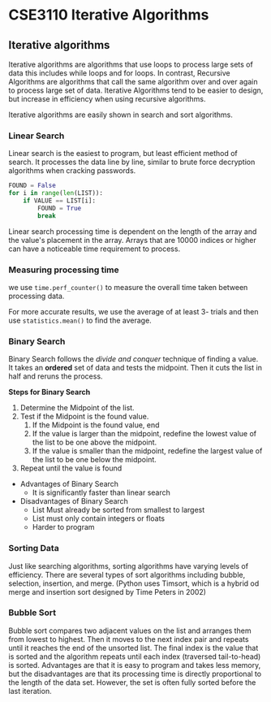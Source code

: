 # CSE3110 Iterative Algorithms

## Iterative algorithms

Iterative algorithms are algorithms that use loops to process large sets of data this includes while loops and for
loops. In contrast, Recursive Algorithms are algorithms that call the same algorithm over and over again to process
large set of data. Iterative Algorithms tend to be easier to design, but increase in efficiency when using recursive
algorithms.

Iterative algorithms are easily shown in search and sort algorithms.

### Linear Search

Linear search is the easiest to program, but least efficient method of search. It processes the data line by line,
similar to brute force decryption algorithms when cracking passwords.

```python
FOUND = False
for i in range(len(LIST)):
    if VALUE == LIST[i]:
        FOUND = True
        break
```

Linear search processing time is dependent on the length of the array and the value's placement in the array. Arrays
that are 10000 indices or higher can have a noticeable time requirement to process.

### Measuring processing time

we use ```time.perf_counter()``` to measure the overall time taken between processing data.

For more accurate results, we use the average of at least 3- trials and then use ```statistics.mean()``` to find the
average.

### Binary Search

Binary Search follows the _divide and conquer_ technique of finding a value. It takes an __ordered__ set of data and
tests the midpoint. Then it cuts the list in half and reruns the process.

**Steps for Binary Search**

1. Determine the Midpoint of the list.
2. Test if the Midpoint is the found value.
    1. If the Midpoint is the found value, end
    2. If the value is larger than the midpoint, redefine the lowest value of the list to be one above the midpoint.
    3. If the value is smaller than the midpoint, redefine the largest value of the list to be one below the midpoint.
3. Repeat until the value is found

* Advantages of Binary Search
    * It is significantly faster than linear search
* Disadvantages of Binary Search
    * List Must already be sorted from smallest to largest
    * List must only contain integers or floats
    * Harder to program

### Sorting Data

Just like searching algorithms, sorting algorithms have varying levels of efficiency. There are several types of sort
algorithms including bubble, selection, insertion, and merge. (Python uses Timsort, which is a hybrid od merge and
insertion sort designed by Time Peters in 2002) 

### Bubble Sort
Bubble sort compares two adjacent values on the list and arranges them from lowest to highest. Then it moves to the next index pair and repeats until it reaches the end of the unsorted list. The final index is the value that is sorted and the algorithm repeats until each index (traversed tail-to-head) is sorted.
Advantages are that it is easy to program and takes less memory, but the disadvantages are that its processing time is directly proportional to the length of the data set. However, the set is often fully sorted before the last iteration. 